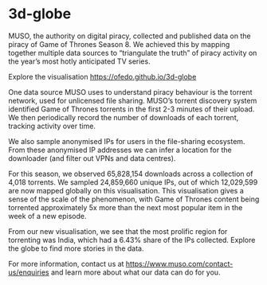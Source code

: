 # 3d-globe

MUSO, the authority on digital piracy, collected and published data on the piracy of Game of Thrones Season 8. 
We achieved this by mapping together multiple data sources to “triangulate the truth” of piracy activity on the year’s most hotly anticipated TV series.

Explore the visualisation
https://ofedo.github.io/3d-globe

One data source MUSO uses to understand piracy behaviour is the torrent network, used for unlicensed file sharing.
MUSO’s torrent discovery system identified Game of Thrones torrents in the first 2-3 minutes of their upload. 
We then periodically record the number of downloads of each torrent, tracking activity over time.

We also sample anonymised IPs for users in the file-sharing ecosystem. 
From these anonymised IP addresses we can infer a location for the downloader (and filter out VPNs and data centres).

For this season, we observed 65,828,154 downloads across a collection of 4,018 torrents.
We sampled 24,859,660 unique IPs, out of which 12,029,599 are now mapped globally on this visualisation. 
This visualisation gives a sense of the scale of the phenomenon, with Game of Thrones content being torrented approximately 5x more than the next most popular item in the week of a new episode.

From our new visualisation, we see that the most prolific region for torrenting was India, which had a 6.43% share of the IPs collected.
Explore the globe to find more stories in the data.

For more information, contact us at https://www.muso.com/contact-us/enquiries and learn more about what our data can do for you.
